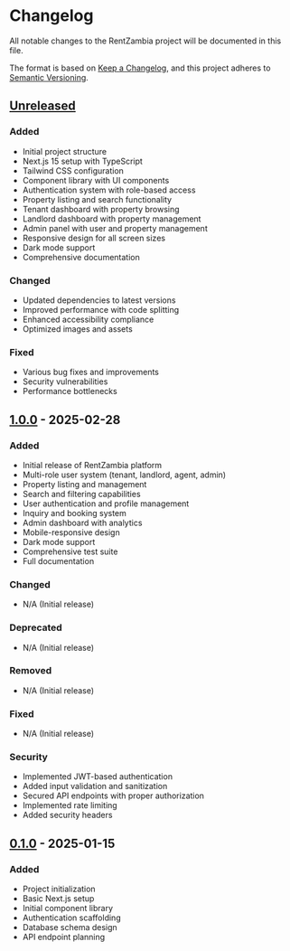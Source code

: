 # Changelog

All notable changes to the RentZambia project will be documented in this file.

The format is based on [Keep a Changelog](https://keepachangelog.com/en/1.0.0/),
and this project adheres to [Semantic Versioning](https://semver.org/spec/v2.0.0.html).

## [Unreleased]

### Added
- Initial project structure
- Next.js 15 setup with TypeScript
- Tailwind CSS configuration
- Component library with UI components
- Authentication system with role-based access
- Property listing and search functionality
- Tenant dashboard with property browsing
- Landlord dashboard with property management
- Admin panel with user and property management
- Responsive design for all screen sizes
- Dark mode support
- Comprehensive documentation

### Changed
- Updated dependencies to latest versions
- Improved performance with code splitting
- Enhanced accessibility compliance
- Optimized images and assets

### Fixed
- Various bug fixes and improvements
- Security vulnerabilities
- Performance bottlenecks

## [1.0.0] - 2025-02-28

### Added
- Initial release of RentZambia platform
- Multi-role user system (tenant, landlord, agent, admin)
- Property listing and management
- Search and filtering capabilities
- User authentication and profile management
- Inquiry and booking system
- Admin dashboard with analytics
- Mobile-responsive design
- Dark mode support
- Comprehensive test suite
- Full documentation

### Changed
- N/A (Initial release)

### Deprecated
- N/A (Initial release)

### Removed
- N/A (Initial release)

### Fixed
- N/A (Initial release)

### Security
- Implemented JWT-based authentication
- Added input validation and sanitization
- Secured API endpoints with proper authorization
- Implemented rate limiting
- Added security headers

## [0.1.0] - 2025-01-15

### Added
- Project initialization
- Basic Next.js setup
- Initial component library
- Authentication scaffolding
- Database schema design
- API endpoint planning

[Unreleased]: https://github.com/yourusername/rentzambia/compare/v1.0.0...HEAD
[1.0.0]: https://github.com/yourusername/rentzambia/compare/v0.1.0...v1.0.0
[0.1.0]: https://github.com/yourusername/rentzambia/releases/tag/v0.1.0